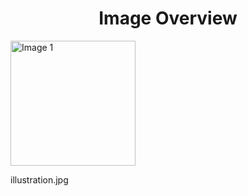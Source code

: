 <h1 style ="text-align: center;"> Image Overview </h1>
<div>
<div>
<img src="https://media.evkx.net/multimedia/technology/driverassistance/efficencyassist/illustration_xst.jpg" alt="Image 1" style="width: 200px;">
<p>illustration.jpg</p>
</div>
</div>
